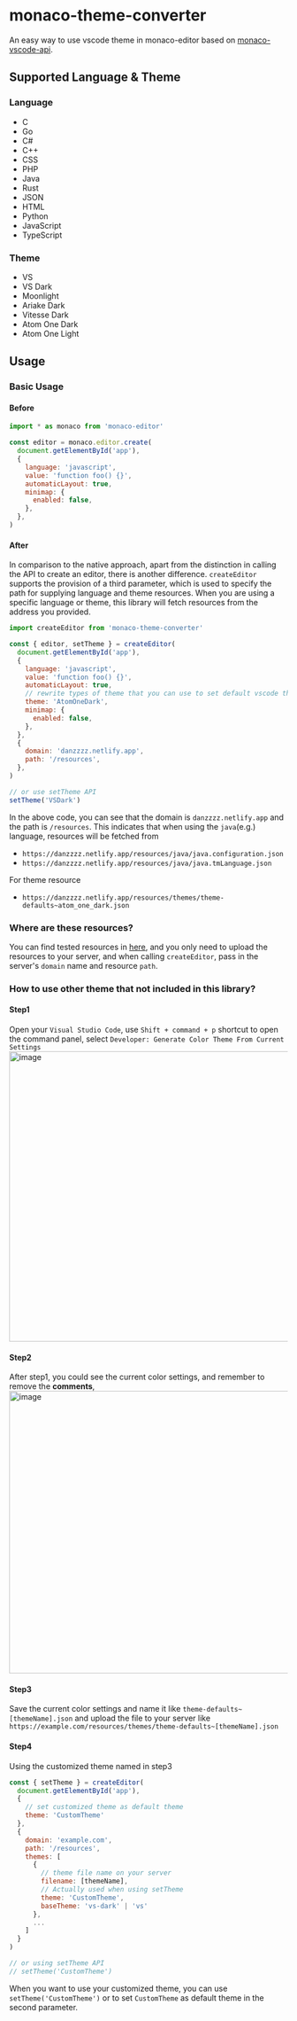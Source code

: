 # monaco-theme-converter
An easy way to use vscode theme in monaco-editor based on [monaco-vscode-api](https://github.com/CodinGame/monaco-vscode-api).

## Supported Language & Theme
### Language
- C
- Go
- C#
- C++
- CSS
- PHP
- Java
- Rust
- JSON
- HTML
- Python
- JavaScript
- TypeScript
### Theme
- VS
- VS Dark
- Moonlight
- Ariake Dark
- Vitesse Dark
- Atom One Dark
- Atom One Light

## Usage
### Basic Usage
#### Before
```javascript
import * as monaco from 'monaco-editor'

const editor = monaco.editor.create(
  document.getElementById('app'),
  {
    language: 'javascript',
    value: 'function foo() {}',
    automaticLayout: true,
    minimap: {
      enabled: false,
    },
  },
)
```
#### After
In comparison to the native approach, apart from the distinction in calling the API to create an editor, there is another difference. `createEditor` supports the provision of a third parameter, which is used to specify the path for supplying language and theme resources. When you are using a specific language or theme, this library will fetch resources from the address you provided.

```javascript
import createEditor from 'monaco-theme-converter'

const { editor, setTheme } = createEditor(
  document.getElementById('app'),
  {
    language: 'javascript',
    value: 'function foo() {}',
    automaticLayout: true,
    // rewrite types of theme that you can use to set default vscode theme
    theme: 'AtomOneDark',
    minimap: {
      enabled: false,
    },
  },
  {
    domain: 'danzzzz.netlify.app',
    path: '/resources',
  },
)

// or use setTheme API
setTheme('VSDark')
```
In the above code, you can see that the domain is `danzzzz.netlify.app` and the path is `/resources`. This indicates that when using the `java`(e.g.) language, resources will be fetched from
- `https://danzzzz.netlify.app/resources/java/java.configuration.json`
- `https://danzzzz.netlify.app/resources/java/java.tmLanguage.json`
  
For theme resource
- `https://danzzzz.netlify.app/resources/themes/theme-defaults~atom_one_dark.json`

### Where are these resources?
You can find tested resources in [here](https://github.com/KamiC6238/monaco-theme-converter/tree/main/resources), and you only need to upload the resources to your server, and when calling `createEditor`, pass in the server's `domain` name and resource `path`.

### How to use other theme that not included in this library?
#### Step1
Open your `Visual Studio Code`, use `Shift + command + p` shortcut to open the command panel, select `Developer: Generate Color Theme From Current Settings`
<img width="524" alt="image" src="https://github.com/KamiC6238/monaco-theme-converter/assets/23523595/2e6a7c4d-6e46-437f-a053-7e6168ccf73e">
#### Step2
After step1, you could see the current color settings, and remember to remove the **comments**, <img width="510" alt="image" src="https://github.com/KamiC6238/monaco-theme-converter/assets/23523595/faf75a0a-5056-4857-9e5d-4297d6ba563f">
#### Step3
Save the current color settings and name it like `theme-defaults~[themeName].json` and upload the file to your server like `https://example.com/resources/themes/theme-defaults~[themeName].json`
#### Step4
Using the customized theme named in step3
```javascript
const { setTheme } = createEditor(
  document.getElementById('app'),
  {
    // set customized theme as default theme
    theme: 'CustomTheme'
  },
  {
    domain: 'example.com',
    path: '/resources',
    themes: [
      {
        // theme file name on your server
        filename: [themeName],
        // Actually used when using setTheme
        theme: 'CustomTheme',
        baseTheme: 'vs-dark' | 'vs'
      },
      ...
    ]
  }
)

// or using setTheme API
// setTheme('CustomTheme')
```
When you want to use your customized theme, you can use `setTheme('CustomTheme')` or to set `CustomTheme` as default theme in the second parameter.

